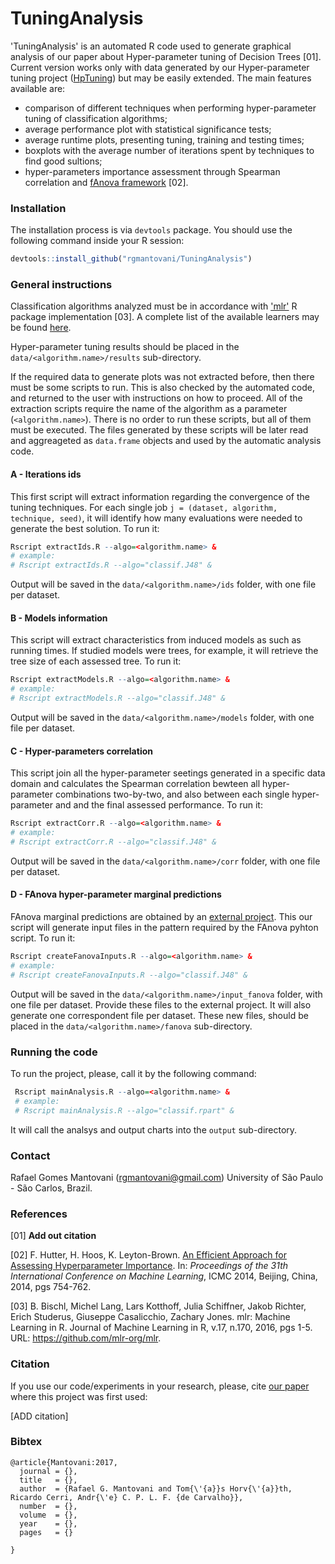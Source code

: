 # TuningAnalysis

'TuningAnalysis' is an automated R code used to generate graphical analysis of our paper about Hyper-parameter tuning of Decision Trees [01]. 
Current version works only with data generated by our Hyper-parameter tuning project ([HpTuning](https://github.com/rgmantovani/HpTuning))
but may be easily extended. The main features available are:

* comparison of different techniques when performing hyper-parameter tuning of classification algorithms;
* average performance plot with statistical significance tests;
* average runtime plots, presenting tuning, training and testing times;
* boxplots with the average number of iterations spent by techniques to find good sultions;
* hyper-parameters importance assessment through Spearman correlation and [fAnova framework](https://github.com/automl/fanova) [02].

### Installation

The installation process is via ```devtools``` package. You should use the following command inside your R session:

```R
devtools::install_github("rgmantovani/TuningAnalysis")
```

### General instructions

Classification algorithms analyzed must be in accordance with ['mlr'](https://github.com/mlr-org/mlr) R package implementation [03]. 
A complete list of the available learners may be found [here](http://mlr-org.github.io/mlr-tutorial/release/html/integrated_learners/).

Hyper-parameter tuning results should be placed in the ```data/<algorithm.name>/results``` sub-directory.

If the required data to generate plots was not extracted before, then there must be some scripts to run. 
This is also checked by the automated code, and returned to the user with instructions on how to proceed.
All of the extraction scripts require the name of the algorithm as a parameter (```<algorithm.name>```).
There is no order to run these scripts, but all of them must be executed.
The files generated by these scripts will be later read and aggreageted as ```data.frame``` objects and used by the automatic analysis code.

#### A - Iterations ids

This first script will extract information regarding the convergence of the tuning techniques. 
For each single job ```j = (dataset, algorithm, technique, seed)```, 
it will identify how many evaluations were needed to generate the best solution. To run it:

```R
Rscript extractIds.R --algo=<algorithm.name> &
# example: 
# Rscript extractIds.R --algo="classif.J48" &
```

Output will be saved in the ```data/<algorithm.name>/ids``` folder, 
with one file per dataset. 

#### B - Models information

This script will extract characteristics from induced models as such as running times. 
If studied models were trees, for example, it will retrieve the tree size of each assessed tree. To run it:

```R
Rscript extractModels.R --algo=<algorithm.name> &
# example: 
# Rscript extractModels.R --algo="classif.J48" &
```

Output will be saved in the ```data/<algorithm.name>/models``` folder, 
with one file per dataset.

#### C - Hyper-parameters correlation

This script join all the hyper-parameter seetings generated in a specific data domain and calculates 
the Spearman correlation bewteen all hyper-parameter combinations two-by-two, and also between each single hyper-parameter and
and the final assessed performance. To run it:

```R
Rscript extractCorr.R --algo=<algorithm.name> &
# example: 
# Rscript extractCorr.R --algo="classif.J48" &
```
Output will be saved in the ```data/<algorithm.name>/corr``` folder, 
with one file per dataset.


#### D - FAnova hyper-parameter marginal predictions

FAnova marginal predictions are obtained by an [external project](https://github.com/automl/fanova). This our script will generate 
input files in the pattern required by the FAnova pyhton script. To run it:

```R
Rscript createFanovaInputs.R --algo=<algorithm.name> &
# example: 
# Rscript createFanovaInputs.R --algo="classif.J48" &
```
Output will be saved in the ```data/<algorithm.name>/input_fanova``` folder, 
with one file per dataset. Provide these files to the external project. It will also generate one correspondent file per dataset.
These new files, should be placed in the ```data/<algorithm.name>/fanova``` sub-directory.

### Running the code

To run the project, please, call it by the following command:
```R
 Rscript mainAnalysis.R --algo=<algorithm.name> &
 # example:
 # Rscript mainAnalysis.R --algo="classif.rpart" & 
```
It will call the analsys and output charts into the ```output``` sub-directory. 

### Contact

Rafael Gomes Mantovani (rgmantovani@gmail.com) University of São Paulo - São Carlos, Brazil.

### References

[01] **Add out citation**

[02] F. Hutter, H. Hoos, K. Leyton-Brown. [An Efficient Approach for Assessing Hyperparameter Importance](http://jmlr.org/proceedings/papers/v32/hutter14.html). 
In: *Proceedings of the 31th International Conference on Machine Learning*, ICMC 2014, Beijing, China, 2014, pgs 754-762.

[03] B. Bischl, Michel Lang, Lars Kotthoff, Julia Schiffner, Jakob Richter, Erich Studerus, Giuseppe Casalicchio, Zachary Jones. 
mlr: Machine Learning in R. Journal of Machine Learning in R, v.17, n.170, 2016, pgs 1-5. URL: https://github.com/mlr-org/mlr.

### Citation

If you use our code/experiments in your research, please, cite [our paper]() where this project was first used:

[ADD citation]

### Bibtex 

```
@article{Mantovani:2017, 
  journal = {},
  title   = {},
  author  = {Rafael G. Mantovani and Tom{\'{a}}s Horv{\'{a}}th, Ricardo Cerri, Andr{\'e} C. P. L. F. {de Carvalho}},
  number  = {},
  volume  = {},
  year    = {},
  pages   = {}
  
}
```

